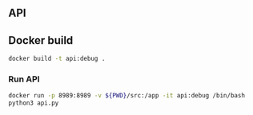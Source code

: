 ## API

## Docker build

```bash
docker build -t api:debug .
```

### Run API
```bash
docker run -p 8989:8989 -v ${PWD}/src:/app -it api:debug /bin/bash
python3 api.py
```
